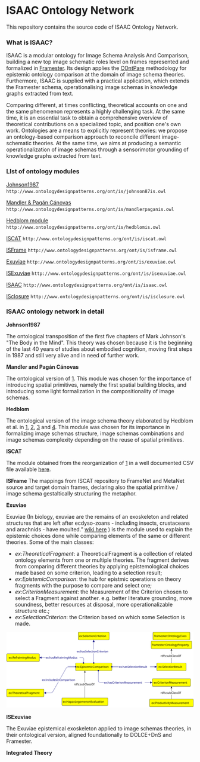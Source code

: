 # ISAAC Ontology Network
This repository contains the source code of ISAAC Ontology Network.


### What is ISAAC?

ISAAC is a modular ontology for Image Schema Analysis And Comparison, building a new top image schematic roles level on frames represented and formalized in [Framester](https://github.com/framester/Framester).
Its design applies the [COntPare]() methodology for epistemic ontology comparison at the domain of image schema theories.
Furthermore, ISAAC is supplied with a practical application, which extends the Framester schema, operationalising image schemas in knowledge graphs extracted from text.




Comparing different, at times conflicting, theoretical accounts on one and the same phenomenon represents a highly challenging task. At the same time, it is an essential task to obtain a comprehensive overview of theoretical contributions on a specialized topic, and position one's own work. Ontologies are a means to explicitly represent theories: we propose an ontology-based comparison  approach to reconcile different image-schematic theories. At the same time, we aims at producing a semantic operationalization of image schemas through a sensorimotor grounding of knowledge graphs extracted from text.


### LIst of ontology modules


[Johnson1987](http://www.ontologydesignpatterns.org/ont/is/johnson87is.owl) ``http://www.ontologydesignpatterns.org/ont/is/johnson87is.owl``

[Mandler & Pagán Cánovas](http://www.ontologydesignpatterns.org/ont/is/mandlerpaganis.owl) ``http://www.ontologydesignpatterns.org/ont/is/mandlerpaganis.owl``

[Hedblom module](http://www.ontologydesignpatterns.org/ont/is/hedblomis.owl) ``http://www.ontologydesignpatterns.org/ont/is/hedblomis.owl``

[ISCAT](http://www.ontologydesignpatterns.org/ont/is/iscat.owl) ``http://www.ontologydesignpatterns.org/ont/is/iscat.owl``

[ISFrame](http://www.ontologydesignpatterns.org/ont/is/isframe.owl) ``http://www.ontologydesignpatterns.org/ont/is/isframe.owl``

[Exuviae](http://www.ontologydesignpatterns.org/ont/is/exuviae.owl) ``http://www.ontologydesignpatterns.org/ont/is/exuviae.owl``

[ISExuviae](http://www.ontologydesignpatterns.org/ont/is/isexuviae.owl) ``http://www.ontologydesignpatterns.org/ont/is/isexuviae.owl``

[ISAAC](http://www.ontologydesignpatterns.org/ont/is/isaac.owl) ``http://www.ontologydesignpatterns.org/ont/is/isaac.owl``

[ISclosure](http://www.ontologydesignpatterns.org/ont/is/isclosure.owl) ``http://www.ontologydesignpatterns.org/ont/is/isclosure.owl``



### ISAAC ontology network in detail


**Johnson1987**

The ontological transposition of the first five chapters of Mark Johnson's "The Body in the Mind".
This theory was chosen because it is the beginning of the last 40 years of studies about embodied cognition, moving first steps in 1987 and still very alive and in need of further work.



**Mandler and Pagán Cánovas**

The ontological version of [1](https://d1wqtxts1xzle7.cloudfront.net/39255761/54d803e90cf2970e4e764653.pdf?1445107592=&response-content-disposition=inline%3B+filename%3DOn_defining_image_schemas.pdf&Expires=1620342019&Signature=LcS38kkqdWTN3F6HumKPZ~xa4rIc8Q5MV2hevqclSLpmWsryhKI3496FcZwYljKbGeSNlvmfv-OBIOzCY37FGH4oedAVdHTNDzvNoVfdIQ7Zzru3daKdTWrypGIsKuGOHgwF46J7-Mr9SDoHtG7H9MeNA1TqHFNwhdt1xVQ62OuAuJk27kXSr1y~RHqVqTC7l~GbFVwQ9us8zzcWfUiLkFTX89rz3b0sGYdVpyze6PVEaYdYFY8DhQUgBFi5ppPbT9VkbwF5Akn7Y7WQ2Y18Vyms6n3LPSqNdnL-mEcOquBDxueaslGOZ~xruftZzTgYYxQPVxFHARRdDPbe7A0NDg__&Key-Pair-Id=APKAJLOHF5GGSLRBV4ZA). This module was chosen for the importance of introducing spatial primitives, namely the first spatial building blocks, and introducing some light formalization in the compositionality of image schemas.



**Hedblom**

The ontological version of the image schema theory elaborated by Hedblom et al. in [1](https://link.springer.com/article/10.1007/s13218-019-00605-1), [2](https://dl.acm.org/doi/abs/10.1145/3167132.3167233?casa_token=jA3_AHLyUroAAAAA:r1dve2UFBe2nfhN0nHn8irpKYRhH-MQdqbCpzvZvAJyNO8UzPJ6K3ZdBwOrN3T7ZTlOX4yPZQxU), [3](https://www.inf.unibz.it/~okutz/resources/Choosing-the-Right-Path_-Image-Schema-Theory-as-a-Foundation-for-Concept-Invention-(JAGI).pdf) and [4](http://aiia2017.di.uniba.it/wp-content/uploads/Hedblom.pdf).
This module was chosen for its importance in formalizing image schemas structure, image schemas combinations and image schemas complexity depending on the reuse of spatial primitives.



**ISCAT**

The module obtained from the reorganization of [1](http://zope.psyergo.uni-wuerzburg.de/iscat) in a well documented CSV file available [here](https://github.com/dgromann/ImageSchemaRepository).


**ISFrame**
The mappings from ISCAT repository to FrameNet and MetaNet source and target domain frames, declaring also the spatial primitive / image schema gestaltically structuring the metaphor.


**Exuviae**

Exuviae (In biology, exuviae are the remains of an exoskeleton and related structures that are left after ecdyso-zoans - including insects, crustaceans and arachnids - have moulted.” [wiki here](https://en.wikipedia.org/wiki/Exuviae) ) is the module used to explain the epistemic choices done while comparing elements of the same or different theories.
Some of the main classes:

- _ex:TheoreticalFragment_: a TheoreticalFragment is a collection of related ontology elements from one or multiple theories. The fragment derives from comparing different theories by applying epistemological choices made based on some criterion, leading to a selection result;
- _ex:EpistemicComparison_: the hub for epistmic operations on theory fragments with the purpose to compare and select one;
- _ex:CriterionMeasurement_: the Measurement of the Criterion chosen to select a Fragment against another. e.g. better literature grounding, more soundness, better resources at disposal, more operationalizable structure etc.;
- _ex:SelectionCriterion_: the Criterion based on which some Selection is made.


![Exuviae graph](exuviae.svg)



**ISExuviae**

The Exuviae epistemical exoskeleton applied to image schemas theories, in their ontological version, aligned foundationally to DOLCE+DnS and Framester.


**Integrated Theory**


